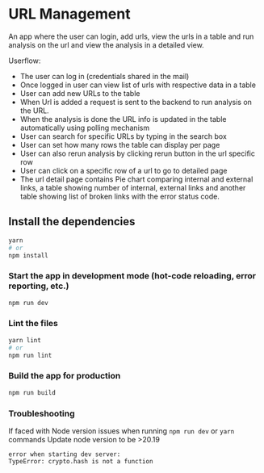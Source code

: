 # URL Management

An app where the user can login, add urls, view the urls in a table and run analysis on the url and view the analysis in a detailed view.

Userflow:

- The user can log in (credentials shared in the mail)
- Once logged in user can view list of urls with respective data in a table
- User can add new URLs to the table
- When Url is added a request is sent to the backend to run analysis on the URL.
- When the analysis is done the URL info is updated in the table automatically using polling mechanism
- User can search for specific URLs by typing in the search box
- User can set how many rows the table can display per page
- User can also rerun analysis by clicking rerun button in the url specific row
- User can click on a specific row of a url to go to detailed page
- The url detail page contains Pie chart comparing internal and external links, a table showing number of internal, external links and another table showing list of broken links with the error status code.

## Install the dependencies

```bash
yarn
# or
npm install
```

### Start the app in development mode (hot-code reloading, error reporting, etc.)

```bash
npm run dev
```

### Lint the files

```bash
yarn lint
# or
npm run lint
```

### Build the app for production

```bash
npm run build
```

### Troubleshooting

If faced with Node version issues when running `npm run dev` or `yarn` commands
Update node version to be >20.19

```
error when starting dev server:
TypeError: crypto.hash is not a function
```
